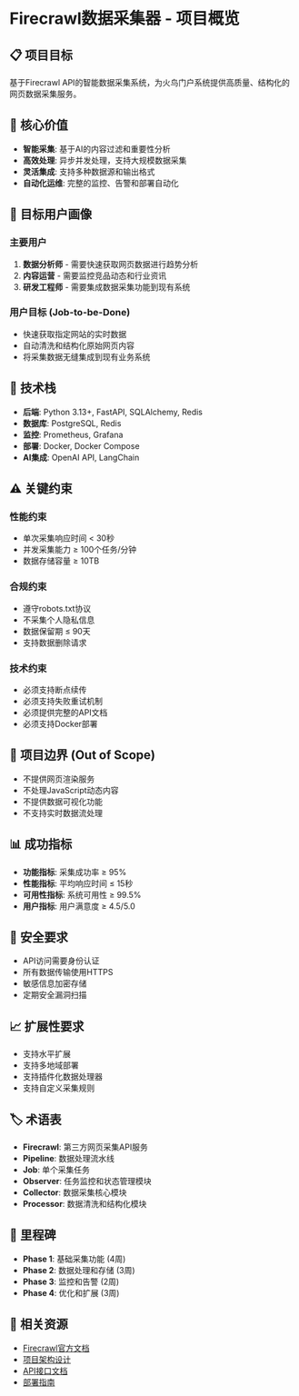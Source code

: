 # Firecrawl数据采集器 - 项目概览

## 📋 项目目标
基于Firecrawl API的智能数据采集系统，为火鸟门户系统提供高质量、结构化的网页数据采集服务。

## 🎯 核心价值
- **智能采集**: 基于AI的内容过滤和重要性分析
- **高效处理**: 异步并发处理，支持大规模数据采集
- **灵活集成**: 支持多种数据源和输出格式
- **自动化运维**: 完整的监控、告警和部署自动化

## 👥 目标用户画像

### 主要用户
1. **数据分析师** - 需要快速获取网页数据进行趋势分析
2. **内容运营** - 需要监控竞品动态和行业资讯
3. **研发工程师** - 需要集成数据采集功能到现有系统

### 用户目标 (Job-to-be-Done)
- 快速获取指定网站的实时数据
- 自动清洗和结构化原始网页内容
- 将采集数据无缝集成到现有业务系统

## 🔧 技术栈
- **后端**: Python 3.13+, FastAPI, SQLAlchemy, Redis
- **数据库**: PostgreSQL, Redis
- **监控**: Prometheus, Grafana
- **部署**: Docker, Docker Compose
- **AI集成**: OpenAI API, LangChain

## ⚠️ 关键约束

### 性能约束
- 单次采集响应时间 < 30秒
- 并发采集能力 ≥ 100个任务/分钟
- 数据存储容量 ≥ 10TB

### 合规约束
- 遵守robots.txt协议
- 不采集个人隐私信息
- 数据保留期 ≤ 90天
- 支持数据删除请求

### 技术约束
- 必须支持断点续传
- 必须支持失败重试机制
- 必须提供完整的API文档
- 必须支持Docker部署

## 🚫 项目边界 (Out of Scope)
- 不提供网页渲染服务
- 不处理JavaScript动态内容
- 不提供数据可视化功能
- 不支持实时数据流处理

## 📊 成功指标
- **功能指标**: 采集成功率 ≥ 95%
- **性能指标**: 平均响应时间 ≤ 15秒
- **可用性指标**: 系统可用性 ≥ 99.5%
- **用户指标**: 用户满意度 ≥ 4.5/5.0

## 🔐 安全要求
- API访问需要身份认证
- 所有数据传输使用HTTPS
- 敏感信息加密存储
- 定期安全漏洞扫描

## 📈 扩展性要求
- 支持水平扩展
- 支持多地域部署
- 支持插件化数据处理器
- 支持自定义采集规则

## 🏷️ 术语表
- **Firecrawl**: 第三方网页采集API服务
- **Pipeline**: 数据处理流水线
- **Job**: 单个采集任务
- **Observer**: 任务监控和状态管理模块
- **Collector**: 数据采集核心模块
- **Processor**: 数据清洗和结构化模块

## 📅 里程碑
- **Phase 1**: 基础采集功能 (4周)
- **Phase 2**: 数据处理和存储 (3周)
- **Phase 3**: 监控和告警 (2周)
- **Phase 4**: 优化和扩展 (3周)

## 🔗 相关资源
- [Firecrawl官方文档](https://docs.firecrawl.dev/)
- [项目架构设计](./TECH_DESIGN.md)
- [API接口文档](./API_DOCUMENTATION.md)
- [部署指南](./DEPLOYMENT_GUIDE.md)
